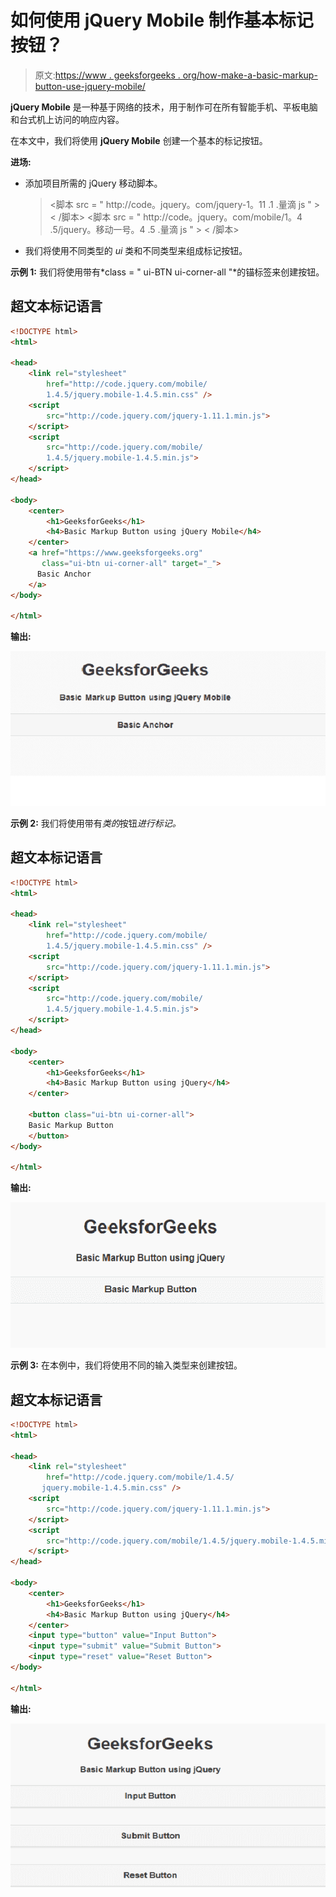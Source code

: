 # 如何使用 jQuery Mobile 制作基本标记按钮？

> 原文:[https://www . geeksforgeeks . org/how-make-a-basic-markup-button-use-jquery-mobile/](https://www.geeksforgeeks.org/how-to-make-a-basic-markup-button-using-jquery-mobile/)

**jQuery Mobile** 是一种基于网络的技术，用于制作可在所有智能手机、平板电脑和台式机上访问的响应内容。

在本文中，我们将使用 **jQuery Mobile** 创建一个基本的标记按钮。

**进场:**

*   添加项目所需的 jQuery 移动脚本。

    > <link rel="”stylesheet”" href="”http://code.jquery.com/mobile/1.4.5/jquery.mobile-1.4.5.min.css”">
    > <脚本 src = " http://code。jquery。com/jquery-1。11 .1 .量滴 js " > < /脚本>
    > <脚本 src = " http://code。jquery。com/mobile/1。4 .5/jquery。移动一号。4 .5 .量滴 js " > < /脚本>

*   我们将使用不同类型的 *ui* 类和不同类型来组成标记按钮。

**示例 1:** 我们将使用带有*class = " ui-BTN ui-corner-all "*的锚标签来创建按钮。

## 超文本标记语言

```html
<!DOCTYPE html> 
<html> 

<head>
    <link rel="stylesheet" 
        href="http://code.jquery.com/mobile/
        1.4.5/jquery.mobile-1.4.5.min.css" />
    <script 
        src="http://code.jquery.com/jquery-1.11.1.min.js">
    </script>
    <script 
        src="http://code.jquery.com/mobile/
        1.4.5/jquery.mobile-1.4.5.min.js">
    </script>
</head>

<body> 
    <center>
        <h1>GeeksforGeeks</h1>
        <h4>Basic Markup Button using jQuery Mobile</h4>
    </center>
    <a href="https://www.geeksforgeeks.org" 
       class="ui-btn ui-corner-all" target="_">
      Basic Anchor
    </a>
</body> 

</html> 
```

**输出:**

![](img/4864ca30de6f59dbf0f055b4cf0f052e.png)

**示例 2:** 我们将使用带有*类的*按钮*进行标记。*

## 超文本标记语言

```html
<!DOCTYPE html> 
<html> 

<head>
    <link rel="stylesheet" 
        href="http://code.jquery.com/mobile/
        1.4.5/jquery.mobile-1.4.5.min.css" />
    <script 
        src="http://code.jquery.com/jquery-1.11.1.min.js">
    </script>
    <script 
        src="http://code.jquery.com/mobile/
        1.4.5/jquery.mobile-1.4.5.min.js">
    </script>
</head>

<body> 
    <center>
        <h1>GeeksforGeeks</h1>
        <h4>Basic Markup Button using jQuery</h4>
    </center>

    <button class="ui-btn ui-corner-all">
    Basic Markup Button
    </button>
</body> 

</html> 
```

**输出:**

![](img/bd1aeb58a4006387fb5faff8ec256abe.png)

**示例 3:** 在本例中，我们将使用不同的输入类型来创建按钮。

## 超文本标记语言

```html
<!DOCTYPE html> 
<html> 

<head>
    <link rel="stylesheet" 
        href="http://code.jquery.com/mobile/1.4.5/
       jquery.mobile-1.4.5.min.css" />
    <script 
        src="http://code.jquery.com/jquery-1.11.1.min.js">
    </script>
    <script 
        src="http://code.jquery.com/mobile/1.4.5/jquery.mobile-1.4.5.min.js">
    </script>
</head>

<body> 
    <center>
        <h1>GeeksforGeeks</h1>
        <h4>Basic Markup Button using jQuery</h4>
    </center>
    <input type="button" value="Input Button">
    <input type="submit" value="Submit Button">
    <input type="reset" value="Reset Button">
</body> 

</html> 
```

**输出:**

![](img/f7e7cb348e94c2abdba6d0469117de47.png)